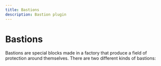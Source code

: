 ```yaml
---
title: Bastions
description: Bastion plugin
---
```


# Bastions
Bastions are special blocks made in a factory that produce a field of protection around themselves. There are two different kinds of bastions: 